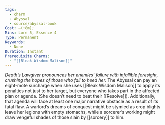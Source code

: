 ```yaml
---
tags:
  - charm
  - Abyssal
  - source/abyssal-book
Cost: —(+8m); 
Mins: Lore 5, Essence 4
Type: Permanent
Keywords:
  - None
Duration: Instant
Prerequisite Charms:
  - "[[Bleak Wisdom Malison]]"
---
```

*Death’s Lawgiver pronounces her enemies’ failure with infallible foresight, crushing the hopes of those who fail to heed her.*
The Abyssal can pay an eight-mote surcharge when she uses [[Bleak Wisdom Malison]] to apply its penalties not just to her target, but everyone who takes part in the affected plan or agenda. (She doesn’t need to beat their [[Resolve]]). Additionally, that agenda will face at least one major narrative obstacle as a result of its fatal flaw. A warlord’s dreams of conquest might be stymied as crop blights leave her legions with empty stomachs, while a sorcerer’s working might draw vengeful shades of those slain by [[sorcery]] to him.
